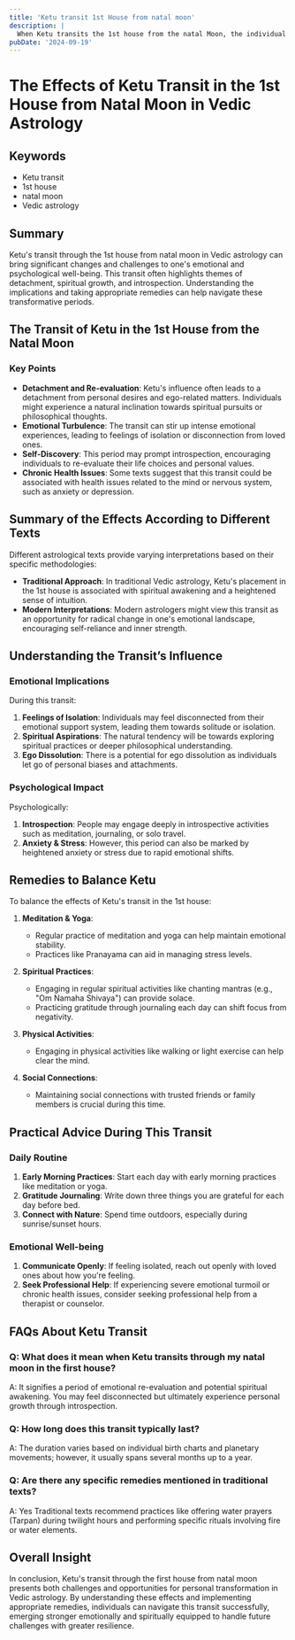 ```yaml
---
title: 'Ketu transit 1st House from natal moon'
description: |
  When Ketu transits the 1st house from the natal Moon, the individual may experience mental worries, health issues like smallpox, and conflicts with siblings. There may be fire accidents for females and a stronger devotion towards God.
pubDate: '2024-09-19'
---
```


# The Effects of Ketu Transit in the 1st House from Natal Moon in Vedic Astrology

## Keywords
- Ketu transit
- 1st house
- natal moon
- Vedic astrology

## Summary
Ketu's transit through the 1st house from natal moon in Vedic astrology can bring significant changes and challenges to one's emotional and psychological well-being. This transit often highlights themes of detachment, spiritual growth, and introspection. Understanding the implications and taking appropriate remedies can help navigate these transformative periods.

## The Transit of Ketu in the 1st House from the Natal Moon

### Key Points

- **Detachment and Re-evaluation**: Ketu's influence often leads to a detachment from personal desires and ego-related matters. Individuals might experience a natural inclination towards spiritual pursuits or philosophical thoughts.
- **Emotional Turbulence**: The transit can stir up intense emotional experiences, leading to feelings of isolation or disconnection from loved ones.
- **Self-Discovery**: This period may prompt introspection, encouraging individuals to re-evaluate their life choices and personal values.
- **Chronic Health Issues**: Some texts suggest that this transit could be associated with health issues related to the mind or nervous system, such as anxiety or depression.

## Summary of the Effects According to Different Texts

Different astrological texts provide varying interpretations based on their specific methodologies:

- **Traditional Approach**: In traditional Vedic astrology, Ketu's placement in the 1st house is associated with spiritual awakening and a heightened sense of intuition.
- **Modern Interpretations**: Modern astrologers might view this transit as an opportunity for radical change in one's emotional landscape, encouraging self-reliance and inner strength.

## Understanding the Transit’s Influence

### Emotional Implications

During this transit:

1. **Feelings of Isolation**: Individuals may feel disconnected from their emotional support system, leading them towards solitude or isolation.
2. **Spiritual Aspirations**: The natural tendency will be towards exploring spiritual practices or deeper philosophical understanding.
3. **Ego Dissolution**: There is a potential for ego dissolution as individuals let go of personal biases and attachments.

### Psychological Impact

Psychologically:

1. **Introspection**: People may engage deeply in introspective activities such as meditation, journaling, or solo travel.
2. **Anxiety & Stress**: However, this period can also be marked by heightened anxiety or stress due to rapid emotional shifts.

## Remedies to Balance Ketu

To balance the effects of Ketu's transit in the 1st house:

1. **Meditation & Yoga**:
    - Regular practice of meditation and yoga can help maintain emotional stability.
    - Practices like Pranayama can aid in managing stress levels.
    
2. **Spiritual Practices**:
    - Engaging in regular spiritual activities like chanting mantras (e.g., "Om Namaha Shivaya") can provide solace.
    - Practicing gratitude through journaling each day can shift focus from negativity.

3. **Physical Activities**:
    - Engaging in physical activities like walking or light exercise can help clear the mind.
    
4. **Social Connections**:
    - Maintaining social connections with trusted friends or family members is crucial during this time.

## Practical Advice During This Transit

### Daily Routine

1. **Early Morning Practices**: Start each day with early morning practices like meditation or yoga.
2. **Gratitude Journaling**: Write down three things you are grateful for each day before bed.
3. **Connect with Nature**: Spend time outdoors, especially during sunrise/sunset hours.

### Emotional Well-being

1. **Communicate Openly**: If feeling isolated, reach out openly with loved ones about how you're feeling.
2. **Seek Professional Help**: If experiencing severe emotional turmoil or chronic health issues, consider seeking professional help from a therapist or counselor.

## FAQs About Ketu Transit

### Q: What does it mean when Ketu transits through my natal moon in the first house?
A: It signifies a period of emotional re-evaluation and potential spiritual awakening. You may feel disconnected but ultimately experience personal growth through introspection.

### Q: How long does this transit typically last?
A: The duration varies based on individual birth charts and planetary movements; however, it usually spans several months up to a year.

### Q: Are there any specific remedies mentioned in traditional texts?
A: Yes Traditional texts recommend practices like offering water prayers (Tarpan) during twilight hours and performing specific rituals involving fire or water elements.

## Overall Insight
In conclusion, Ketu's transit through the first house from natal moon presents both challenges and opportunities for personal transformation in Vedic astrology. By understanding these effects and implementing appropriate remedies, individuals can navigate this transit successfully, emerging stronger emotionally and spiritually equipped to handle future challenges with greater resilience.